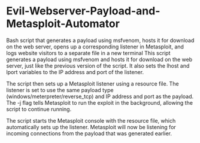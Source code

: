 # Evil-Webserver-Payload-and-Metasploit-Automator
Bash script that generates a payload using msfvenom, hosts it for download on the web server, opens up a corresponding listener in Metasploit, and logs website visitors to a separate file in a new terminal
This script generates a payload using msfvenom and hosts it for download on the web server, just like the previous version of the script. It also sets the lhost and lport variables to the IP address and port of the listener.

The script then sets up a Metasploit listener using a resource file. The listener is set to use the same payload type (windows/meterpreter/reverse_tcp) and IP address and port as the payload. The -j flag tells Metasploit to run the exploit in the background, allowing the script to continue running.

The script starts the Metasploit console with the resource file, which automatically sets up the listener. Metasploit will now be listening for incoming connections from the payload that was generated earlier.
